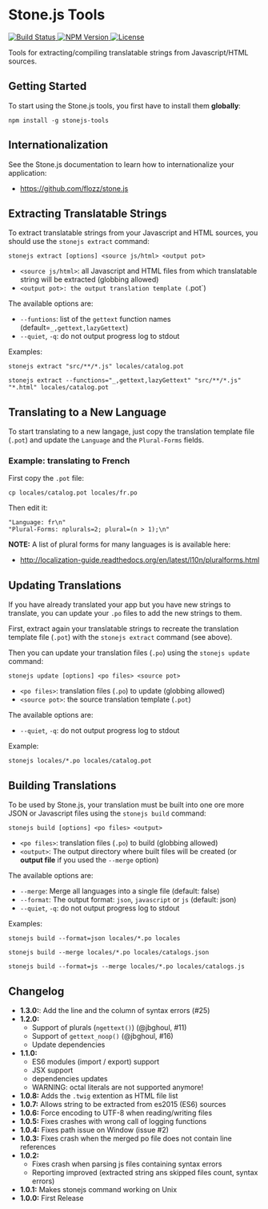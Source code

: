 # Stone.js Tools

[ ![Build Status](https://api.travis-ci.org/flozz/stonejs-tools.svg?branch=master) ](https://travis-ci.org/flozz/stonejs-tools)
[ ![NPM Version](http://img.shields.io/npm/v/stonejs-tools.svg?style=flat) ](https://www.npmjs.com/package/stonejs-tools)
[ ![License](http://img.shields.io/npm/l/stonejs-tools.svg?style=flat) ](https://www.npmjs.com/package/stonejs-tools)


Tools for extracting/compiling translatable strings from Javascript/HTML sources.


## Getting Started

To start using the Stone.js tools, you first have to install them **globally**:

    npm install -g stonejs-tools


## Internationalization

See the Stone.js documentation to learn how to internationalize your application:

* https://github.com/flozz/stone.js


## Extracting Translatable Strings

To extract translatable strings from your Javascript and HTML sources, you should use the `stonejs extract` command:

    stonejs extract [options] <source js/html> <output pot>

* `<source js/html>`: all Javascript and HTML files from which translatable string will be extracted (globbing allowed)
* `<output pot>: the output translation template (`.pot`)

The available options are:

* `--funtions`: list of the `gettext` function names (default=`_,gettext,lazyGettext`)
* `--quiet`, `-q`: do not output progress log to stdout

Examples:

    stonejs extract "src/**/*.js" locales/catalog.pot

    stonejs extract --functions="_,gettext,lazyGettext" "src/**/*.js" "*.html" locales/catalog.pot


## Translating to a New Language

To start translating to a new langage, just copy the translation template file (`.pot`) and update the `Language` and the `Plural-Forms` fields.

### Example: translating to French

First copy the `.pot` file:

    cp locales/catalog.pot locales/fr.po

Then edit it:

    "Language: fr\n"
    "Plural-Forms: nplurals=2; plural=(n > 1);\n"

**NOTE:** A list of plural forms for many languages is is available here:

* http://localization-guide.readthedocs.org/en/latest/l10n/pluralforms.html


## Updating Translations

If you have already translated your app but you have new strings to translate, you can update your `.po` files to add the new strings to them.

First, extract again your translatable strings to recreate the translation template file (`.pot`) with the `stonejs extract` command (see above).

Then you can update your translation files (`.po`) using the `stonejs update` command:

    stonejs update [options] <po files> <source pot>

* `<po files>`: translation files (`.po`) to update (globbing allowed)
* `<source pot>`: the source translation template (`.pot`)

The available options are:

* `--quiet`, `-q`: do not output progress log to stdout

Example:

    stonejs locales/*.po locales/catalog.pot


## Building Translations

To be used by Stone.js, your translation must be built into one ore more JSON or Javascript files using the `stonejs build` command:

    stonejs build [options] <po files> <output>

* `<po files>`: translation files (`.po`) to build (globbing allowed)
* `<output>`: The output directory where built files will be created (or **output file** if you used the `--merge` option)

The available options are:

* `--merge`: Merge all languages into a single file (default: false)
* `--format`: The output format: `json`, `javascript` or `js` (default: json)
* `--quiet`, `-q`: do not output progress log to stdout

Examples:

    stonejs build --format=json locales/*.po locales

    stonejs build --merge locales/*.po locales/catalogs.json

    stonejs build --format=js --merge locales/*.po locales/catalogs.js


## Changelog

* **1.3.0:**: Add the line and the column of syntax errors (#25)
* **1.2.0:**
  * Support of plurals (`ngettext()`) (@jbghoul, #11)
  * Support of `gettext_noop()` (@jbghoul, #16)
  * Update dependencies
* **1.1.0:**
  * ES6 modules (import / export) support
  * JSX support
  * dependencies updates
  * WARNING: octal literals are not supported anymore!
* **1.0.8:** Adds the `.twig` extention as HTML file list
* **1.0.7:** Allows string to be extracted from es2015 (ES6) sources
* **1.0.6:** Force encoding to UTF-8 when reading/writing files
* **1.0.5:** Fixes crashes with wrong call of logging functions
* **1.0.4:** Fixes path issue on Window (issue #2)
* **1.0.3:** Fixes crash when the merged po file does not contain line references
* **1.0.2:**
  * Fixes crash when parsing js files containing syntax errors
  * Reporting improved (extracted string ans skipped files count, syntax errors)
* **1.0.1:** Makes stonejs command working on Unix
* **1.0.0:** First Release
